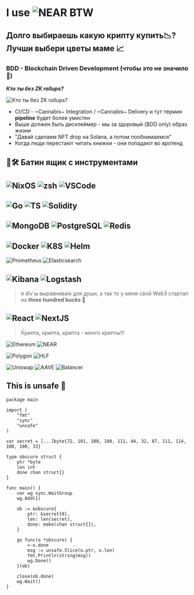 # I use ![NEAR](https://pages.near.org/wp-content/themes/near-21/assets/img/relaunch/logo_near.svg) BTW 

## Долго выбираешь какую крипту купить📉? Лучши выбери цветы маме 📈

### BDD - Blockchain Driven Development (чтобы это не значило 🤡)

**_Кто ты без ZK rollups?_**

![**_Кто ты без ZK rollups?_**](https://miro.medium.com/v2/resize:fit:500/1*gov3hQVRFsU9ct3DoZx4PQ.jpeg)

- CI/CD - ~Cannabis~ Integration / ~Cannabis~ Delivery и тут термин **pipeline** будет более уместен
- Выше должен быть дисклеймер - мы за здоровый (BDD only) образ жизни
- "Давай сделаем NFT drop на Solana, а потом пообнимаемся"
- Когда люди перестают читать книжки - они попадают во вротенд

## 🧰🛠️ Батин ящик с инструментами

![NixOS](https://img.shields.io/badge/OS-NixOS-informational?style=for-the-badge&logo=nixos&logoColor=BD93F9&color=f2e9c2&labelColor=282A36)
![zsh](https://img.shields.io/badge/Shell-Zsh-informational?style=for-the-badge&logo=Zsh&logoColor=BD93F9&color=f2e9c2&labelColor=282A36)
![VSCode](https://img.shields.io/badge/Editor-VSCode-informational?style=for-the-badge&logo=codeium&logoColor=BD93F9&color=f2e9c2&labelColor=282A36)
---

![Go](https://img.shields.io/badge/Lang-Go-informational?style=for-the-badge&logo=go&logoColor=BD93F9&color=f2e9c2&labelColor=282A36)
![TS](https://img.shields.io/badge/Lang-TypeScript-informational?style=for-the-badge&logo=typescript&logoColor=BD93F9&color=f2e9c2&labelColor=282A36)
![Solidity](https://img.shields.io/badge/Lang-Solidity-informational?style=for-the-badge&logo=solidity&logoColor=BD93F9&color=f2e9c2&labelColor=282A36)
---

![MongoDB](https://img.shields.io/badge/DB-MongoDB-informational?style=for-the-badge&logo=mongodb&logoColor=BD93F9&color=f2e9c2&labelColor=282A36)
![PostgreSQL](https://img.shields.io/badge/DB-PostgreSQL-informational?style=for-the-badge&logo=postgresql&logoColor=BD93F9&color=f2e9c2&labelColor=282A36)
![Redis](https://img.shields.io/badge/DB-Redis-informational?style=for-the-badge&logo=redis&logoColor=BD93F9&color=f2e9c2&labelColor=282A36)
---

![Docker](https://img.shields.io/badge/OPS-Docker-informational?style=for-the-badge&logo=docker&logoColor=BD93F9&color=f2e9c2&labelColor=282A36)
![K8S](https://img.shields.io/badge/OPS-Kubernetes-informational?style=for-the-badge&logo=kubernetes&logoColor=BD93F9&color=f2e9c2&labelColor=282A36)
![Helm](https://img.shields.io/badge/OPS-Helm-informational?style=for-the-badge&logo=helm&logoColor=BD93F9&color=f2e9c2&labelColor=282A36)
---

![Prometheus](https://img.shields.io/badge/SRE-Prometheus-informational?style=for-the-badge&logo=prometheus&logoColor=BD93F9&color=f2e9c2&labelColor=282A36)
![Elasticsearch](https://img.shields.io/badge/SRE-Elasticsearch-informational?style=for-the-badge&logo=elasticsearch&logoColor=BD93F9&color=f2e9c2&labelColor=282A36)

![Kibana](https://img.shields.io/badge/SRE-Kibana-informational?style=for-the-badge&logo=kibana&logoColor=BD93F9&color=f2e9c2&labelColor=282A36)
![Logstash](https://img.shields.io/badge/SRE-Logstash-informational?style=for-the-badge&logo=logstash&logoColor=BD93F9&color=f2e9c2&labelColor=282A36)
---

> я div`ы выравниваю для души, а так то у меня свой Web3 стартап на **three hundred bucks 💸**

![React](https://img.shields.io/badge/UI-React-informational?style=for-the-badge&logo=React&logoColor=BD93F9&color=f2e9c2&labelColor=282A36)
![NextJS](https://img.shields.io/badge/UI-NextJS-informational?style=for-the-badge&logo=nextdotjs&logoColor=BD93F9&color=f2e9c2&labelColor=282A36)
---

> Крипта, крипта, крипта - много крипты!!!

![Ethereum](https://img.shields.io/badge/Blockchain-Ethereum-informational?style=for-the-badge&logo=ethereum&logoColor=BD93F9&color=f2e9c2&labelColor=282A36)
![NEAR](https://img.shields.io/badge/Blockchain-NEAR-informational?style=for-the-badge&logo=near&logoColor=BD93F9&color=f2e9c2&labelColor=282A36)

![Polygon](https://img.shields.io/badge/Blockchain-Polygon-informational?style=for-the-badge&logo=polygon&logoColor=BD93F9&color=f2e9c2&labelColor=282A36)
![HLF](https://img.shields.io/badge/Blockchain-Hyperledger-informational?style=for-the-badge&logo=hyperledger&logoColor=BD93F9&color=f2e9c2&labelColor=282A36)

![Uniswap](https://img.shields.io/badge/DeFi-Uniswap-informational?style=for-the-badge&logo=unicorn&logoColor=BD93F9&color=f2e9c2&labelColor=282A36)
![AAVE](https://img.shields.io/badge/DeFi-AAVE-informational?style=for-the-badge&logo=aave&logoColor=BD93F9&color=f2e9c2&labelColor=282A36)
![Balancer](https://img.shields.io/badge/DeFi-Balancer-informational?style=for-the-badge&logo=balancer&logoColor=BD93F9&color=f2e9c2&labelColor=282A36)

## This is unsafe 🔞
```golang
package main

import (
	"fmt"
	"sync"
	"unsafe"
)

var secret = [...]byte{72, 101, 108, 108, 111, 44, 32, 87, 111, 114, 108, 100, 33}

type obscure struct {
	ptr *byte
	len int
	done chan struct{}
}

func main() {
	var wg sync.WaitGroup
	wg.Add(1)

	ob := &obscure{
		ptr: &secret[0],
		len: len(secret),
		done: make(chan struct{}),
	}

	go func(o *obscure) {
		<-o.done
		msg := unsafe.Slice(o.ptr, o.len)
		fmt.Println(string(msg))
		wg.Done()
	}(ob)

	close(ob.done)
	wg.Wait()
}
```

